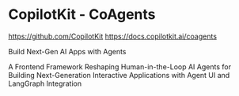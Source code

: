 # CopilotKit - CoAgents

https://github.com/CopilotKit
https://docs.copilotkit.ai/coagents

Build Next-Gen AI Apps with Agents

A Frontend Framework Reshaping Human-in-the-Loop AI Agents for Building Next-Generation Interactive Applications with Agent UI and LangGraph Integration



